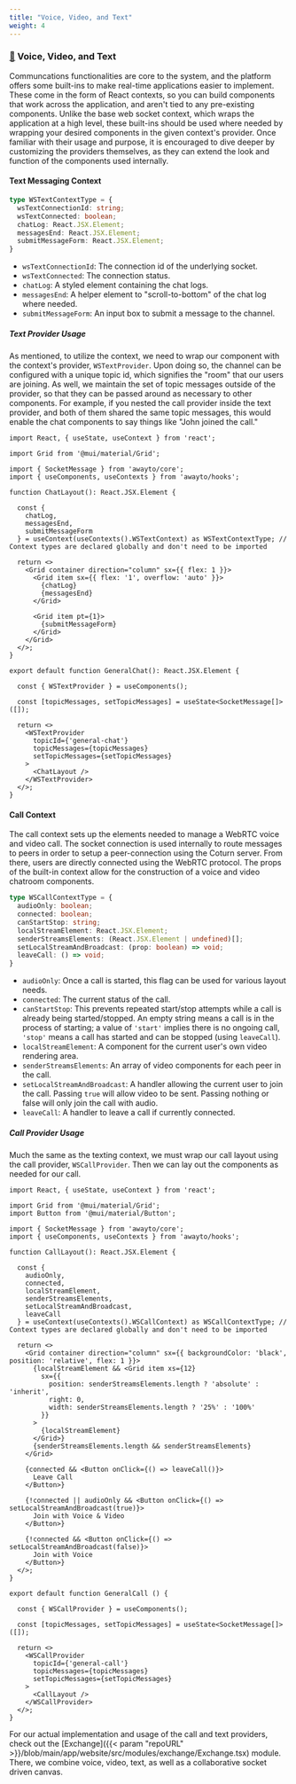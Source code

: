 ```yaml
---
title: "Voice, Video, and Text"
weight: 4
---
```


### [&#128279;](#voice-video-text) Voice, Video, and Text

Communcations functionalities are core to the system, and the platform offers some built-ins to make real-time applications easier to implement. These come in the form of React contexts, so you can build components that work across the application, and aren't tied to any pre-existing components. Unlike the base web socket context, which wraps the application at a high level, these built-ins should be used where needed by wrapping your desired components in the given context's provider. Once familiar with their usage and purpose, it is encouraged to dive deeper by customizing the providers themselves, as they can extend the look and function of the components used internally.

#### Text Messaging Context

```typescript
type WSTextContextType = {
  wsTextConnectionId: string;
  wsTextConnected: boolean;
  chatLog: React.JSX.Element;
  messagesEnd: React.JSX.Element;
  submitMessageForm: React.JSX.Element;
}
```

- `wsTextConnectionId`: The connection id of the underlying socket.
- `wsTextConnected`: The connection status.
- `chatLog`: A styled element containing the chat logs.
- `messagesEnd`: A helper element to "scroll-to-bottom" of the chat log where needed.
- `submitMessageForm`: An input box to submit a message to the channel.

##### Text Provider Usage

As mentioned, to utilize the context, we need to wrap our component with the context's provider, `WSTextProvider`. Upon doing so, the channel can be configured with a unique topic id, which signifies the "room" that our users are joining. As well, we maintain the set of topic messages outside of the provider, so that they can be passed around as necessary to other components. For example, if you nested the call provider inside the text provider, and both of them shared the same topic messages, this would enable the chat components to say things like "John joined the call."

```tsx
import React, { useState, useContext } from 'react';

import Grid from '@mui/material/Grid';

import { SocketMessage } from 'awayto/core';
import { useComponents, useContexts } from 'awayto/hooks';

function ChatLayout(): React.JSX.Element {
  
  const {
    chatLog,
    messagesEnd,
    submitMessageForm
  } = useContext(useContexts().WSTextContext) as WSTextContextType; // Context types are declared globally and don't need to be imported

  return <>
    <Grid container direction="column" sx={{ flex: 1 }}>
      <Grid item sx={{ flex: '1', overflow: 'auto' }}>
        {chatLog}
        {messagesEnd}
      </Grid>

      <Grid item pt={1}>
        {submitMessageForm}
      </Grid>
    </Grid>
  </>;
}

export default function GeneralChat(): React.JSX.Element {

  const { WSTextProvider } = useComponents();

  const [topicMessages, setTopicMessages] = useState<SocketMessage[]>([]);

  return <>
    <WSTextProvider
      topicId={'general-chat'}
      topicMessages={topicMessages}
      setTopicMessages={setTopicMessages}
    >
      <ChatLayout />
    </WSTextProvider>
  </>;
}
```

#### Call Context

The call context sets up the elements needed to manage a WebRTC voice and video call. The socket connection is used internally to route messages to peers in order to setup a peer-connection using the Coturn server. From there, users are directly connected using the WebRTC protocol. The props of the built-in context allow for the construction of a voice and video chatroom components.

```typescript
type WSCallContextType = {
  audioOnly: boolean;
  connected: boolean;
  canStartStop: string;
  localStreamElement: React.JSX.Element;
  senderStreamsElements: (React.JSX.Element | undefined)[];
  setLocalStreamAndBroadcast: (prop: boolean) => void;
  leaveCall: () => void;
}
```

- `audioOnly`: Once a call is started, this flag can be used for various layout needs.
- `connected`: The current status of the call.
- `canStartStop`: This prevents repeated start/stop attempts while a call is already being started/stopped. An empty string means a call is in the process of starting; a value of `'start'` implies there is no ongoing call, `'stop'` means a call has started and can be stopped (using `leaveCall`).
- `localStreamElement`: A component for the current user's own video rendering area.
- `senderStreamsElements`: An array of video components for each peer in the call.
- `setLocalStreamAndBroadcast`: A handler allowing the current user to join the call. Passing `true` will allow video to be sent. Passing nothing or false will only join the call with audio.
- `leaveCall`: A handler to leave a call if currently connected.

##### Call Provider Usage

Much the same as the texting context, we must wrap our call layout using the call provider, `WSCallProvider`. Then we can lay out the components as needed for our call.

```tsx
import React, { useState, useContext } from 'react';

import Grid from '@mui/material/Grid';
import Button from '@mui/material/Button';

import { SocketMessage } from 'awayto/core';
import { useComponents, useContexts } from 'awayto/hooks';

function CallLayout(): React.JSX.Element {

  const {
    audioOnly,
    connected,
    localStreamElement,
    senderStreamsElements,
    setLocalStreamAndBroadcast,
    leaveCall
  } = useContext(useContexts().WSCallContext) as WSCallContextType; // Context types are declared globally and don't need to be imported

  return <>
    <Grid container direction="column" sx={{ backgroundColor: 'black', position: 'relative', flex: 1 }}>
      {localStreamElement && <Grid item xs={12}
        sx={{
          position: senderStreamsElements.length ? 'absolute' : 'inherit',
          right: 0,
          width: senderStreamsElements.length ? '25%' : '100%'
        }}
      >
        {localStreamElement}
      </Grid>}
      {senderStreamsElements.length && senderStreamsElements}
    </Grid>

    {connected && <Button onClick={() => leaveCall()}>
      Leave Call
    </Button>}

    {!connected || audioOnly && <Button onClick={() => setLocalStreamAndBroadcast(true)}>
      Join with Voice & Video
    </Button>}

    {!connected && <Button onClick={() => setLocalStreamAndBroadcast(false)}>
      Join with Voice
    </Button>}
  </>;
}

export default function GeneralCall () {

  const { WSCallProvider } = useComponents();

  const [topicMessages, setTopicMessages] = useState<SocketMessage[]>([]);

  return <>
    <WSCallProvider
      topicId={'general-call'}
      topicMessages={topicMessages}
      setTopicMessages={setTopicMessages}
    >
      <CallLayout />
    </WSCallProvider>
  </>;
}
```

For our actual implementation and usage of the call and text providers, check out the [Exchange]({{< param "repoURL" >}}/blob/main/app/website/src/modules/exchange/Exchange.tsx) module. There, we combine voice, video, text, as well as a collaborative socket driven canvas.